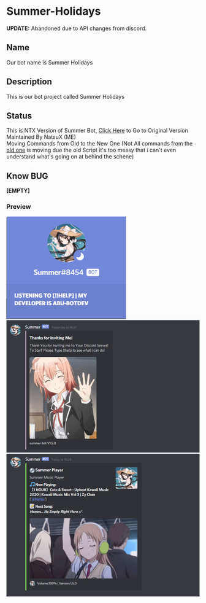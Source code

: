 # Summer-Holidays

**UPDATE:** Abandoned due to API changes from discord.

## Name
Our bot name is Summer Holidays

## Description
This is our bot project called Summer Holidays

## Status
This is NTX Version of Summer Bot, [Click Here](https://github.com/Abu-botdev/Summer-Holidays/) to Go to Original Version<br>
Maintained By NatsuX (ME)<br>
Moving Commands from Old to the New One (Not All commands from the [old one](https://github.com/Abu-botdev/Summer-Holidays/blob/main/server.js) is moving due the old Script it's too messy that i can't even understand what's going on at behind the schene)
## Know BUG
**[EMPTY]**
### Preview
![Activity](https://raw.githubusercontent.com/NatsuNTX/Summer-Holidays/main/preview/Activity.png)
![First Join](https://raw.githubusercontent.com/NatsuNTX/Summer-Holidays/main/preview/Join.png)
![Play_Music](https://raw.githubusercontent.com/NatsuNTX/Summer-Holidays/main/preview/Music.png)
